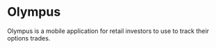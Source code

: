 # Olympus

Olympus is a mobile application for retail investors to use to track their options trades.